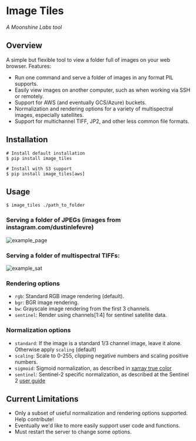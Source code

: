 # Image Tiles

*A Moonshine Labs tool*

## Overview

A simple but flexible tool to view a folder full of images on your web browser.
Features:

- Run one command and serve a folder of images in any format PIL supports.
- Easily view images on another computer, such as when working via SSH or remotely.
- Support for AWS (and eventually GCS/Azure) buckets.
- Normalization and rendering options for a variety of multispectral images, especially
  satellites.
- Support for multichannel TIFF, JP2, and other less common file formats.

## Installation

```
# Install default installation
$ pip install image_tiles

# Install with S3 support
$ pip install image_tiles[aws]
```

## Usage

```
$ image_tiles ./path_to_folder
```

### Serving a folder of JPEGs (images from instagram.com/dustinlefevre)

![example_page](docs_images/image_tiles_demo.png)

### Serving a folder of multispectral TIFFs:

![example_sat](docs_images/image_tiles_sat.png)

### Rendering options

- `rgb`: Standard RGB image rendering (default).
- `bgr`: BGR image rendering.
- `bw`: Grayscale image rendering from the first 3 channels.
- `sentinel`: Render using channels\[1:4\] for sentinel satellite data.

### Normalization options

- `standard`: If the image is a standard 1/3 channel image, leave it alone. Otherwise
  apply `scaling` (default)
- `scaling`: Scale to 0-255, clipping negative numbers and scaling positive numbers.
- `sigmoid`: Sigmoid normalization, as described in
  [xarray true color](https://xarray-spatial.org/reference/_autosummary/xrspatial.multispectral.true_color.html)
- `sentinel`: Sentinel-2 specific normalization, as described at the Sentinel 2
  [user guide](https://sentinels.copernicus.eu/web/sentinel/user-guides/sentinel-2-msi/definitions)

## Current Limitations

- Only a subset of useful normalization and rendering options supported. Help
  contribute!
- Eventually we'd like to more easily support user code and functions.
- Must restart the server to change some options.
